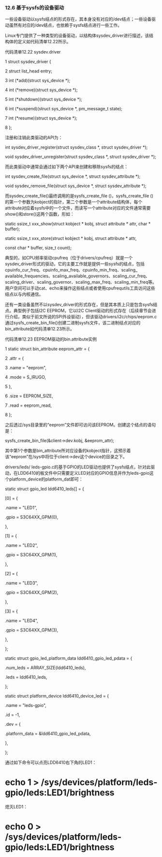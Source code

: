 ### 12.6 基于sysfs的设备驱动

一些设备驱动以sysfs结点的形式存在，其本身没有对应的/dev结点；一些设备驱动虽然有对应的/dev结点，也依赖于sysfs结点进行一些工作。

Linux专门提供了一种类型的设备驱动，以结构体sysdev_driver进行描述，该结构体的定义如代码清单12.22所示。

代码清单12.22 sysdev.driver

1 struct sysdev_driver { 
 
 2 struct list_head entry; 
 
 3 int (*add)(struct sys_device *); 
 
 4 int (*remove)(struct sys_device *); 
 
 5 int (*shutdown)(struct sys_device *); 
 
 6 int (*suspend)(struct sys_device *, pm_message_t state); 
 
 7 int (*resume)(struct sys_device *); 
 
 8 };

注册和注销此类驱动的API为：

int sysdev_driver_register(struct sysdev_class *, struct sysdev_driver *); 
 
 void sysdev_driver_unregister(struct sysdev_class *, struct sysdev_driver *);

而此类驱动中通常会通过如下两个API来创建和移除sysfs的结点：

int sysdev_create_file(struct sys_device *, struct sysdev_attribute *); 
 
 void sysdev_remove_file(struct sys_device *, struct sysdev_attribute *);

而sysdev_create_file()最终调用的是sysfs_create_file ()，sysfs_create_file ()的第一个参数为kobject的指针，第二个参数是一个attribute结构体，每个attribute对应着sysfs中的一个文件，而读写一个attribute对应的文件通常需要show()和store()这两个函数，形如：

static ssize_t xxx_show(struct kobject * kobj, struct attribute * attr, char * buffer); 
 
 static ssize_t xxx_store(struct kobject * kobj, struct attribute * attr, 
 
 const char * buffer, size_t count);

典型的，如CPU频率驱动cpufreq（位于drivers/cpufreq）就是一个sysdev_driver形式的驱动，它的主要工作就是提供一些sysfs的结点，包括cpuinfo_cur_freq、cpuinfo_max_freq、cpuinfo_min_freq、scaling_ available_frequencies、scaling_available_governors、scaling_cur_freq、scaling_driver、scaling_governor、scaling_max_freq、scaling_min_freq等。用户空间可以手动cat、echo来操作这些结点或者使用cpufrequtils工具访问这些结点以与内核通信。

还有一类设备虽然不以sysdev_driver的形式存在，但是其本质上只是包含sysfs结点。典型例子包括I2C EEPROM，它以I2C Client驱动的形式存在（后续章节会进行介绍，类似于前文所说的SPI外设驱动），但该驱动drivers/i2c/chips/eeprom.c通过sysfs_create_bin_file()创建二进制sysfs文件，该二进制结点对应的bin_attribute如代码清单12.23所示。

代码清单12.23 EEPROM驱动的bin.attribute实例

1 static struct bin_attribute eeprom_attr = { 
 
 2 .attr = { 
 
 3 .name = "eeprom", 
 
 4 .mode = S_IRUGO, 
 
 5 }, 
 
 6 .size = EEPROM_SIZE, 
 
 7 .read = eeprom_read, 
 
 8 };

之后透过/sys目录里的“eeprom”文件即可访问该EEPROM。创建这个结点的语句是：

sysfs_create_bin_file(&client->dev.kobj, &eeprom_attr);

其中第1个参数是bin_attribute所对应设备的kobject指针，这预示着该“eeprom”在/sys中将位于client->dev这个device的目录之下。

drivers/leds/ leds-gpio.c的基于GPIO的LED驱动也提供了sysfs结点，针对此驱动，在LDD6410的板文件中只需要定义LED对应的GPIO信息并作为leds-gpio这个platform_device的platform_dat即可：

static struct gpio_led ldd6410_leds[] = { 
 
 [0] = { 
 
 .name = "LED1", 
 
 .gpio = S3C64XX_GPM(0), 
 
 }, 
 
 [1] = { 
 
 .name = "LED2", 
 
 .gpio = S3C64XX_GPM(1), 
 
 }, 
 
 [2] = { 
 
 .name = "LED3", 
 
 .gpio = S3C64XX_GPM(2), 
 
 }, 
 
 [3] = { 
 
 .name = "LED4", 
 
 .gpio = S3C64XX_GPM(3), 
 
 }, 
 
 }; 
 
 static struct gpio_led_platform_data ldd6410_gpio_led_pdata = { 
 
 .num_leds = ARRAY_SIZE(ldd6410_leds), 
 
 .leds = ldd6410_leds, 
 
 };



static struct platform_device ldd6410_device_led = { 
 
 .name = "leds-gpio", 
 
 .id = -1, 
 
 .dev = { 
 
 .platform_data = &ldd6410_gpio_led_pdata, 
 
 }, 
 
 };

通过如下命令可以点亮LDD6410右下角的LED1：

# echo 1 > /sys/devices/platform/leds-gpio/leds\:LED1/brightness

熄灭LED1：

# echo 0 > /sys/devices/platform/leds-gpio/leds\:LED1/brightness

